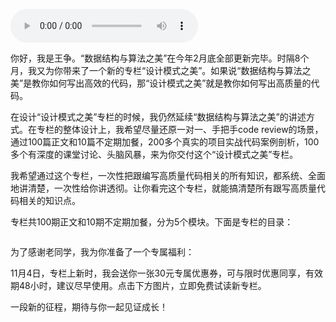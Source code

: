<audio title="第2季回归 _ 这一次，我们一起拿下设计模式！" src="https://static001.geekbang.org/resource/audio/e9/0b/e9df6359a7a7efd1b777013270aa4e0b.mp3" controls="controls"></audio> 
<p>你好，我是王争。“数据结构与算法之美”在今年2月底全部更新完毕。时隔8个月，我又为你带来了一个新的专栏“设计模式之美”。如果说“数据结构与算法之美”是教你如何写出高效的代码，那“设计模式之美”就是教你如何写出高质量的代码。</p><p>在设计“设计模式之美”专栏的时候，我仍然延续“数据结构与算法之美”的讲述方式。在专栏的整体设计上，我希望尽量还原一对一、手把手code review的场景，通过100篇正文和10篇不定期加餐，200多个真实的项目实战代码案例剖析，100多个有深度的课堂讨论、头脑风暴，来为你交付这个“设计模式之美”专栏。</p><p>我希望通过这个专栏，一次性把跟编写高质量代码相关的所有知识，都系统、全面地讲清楚，一次性给你讲透彻。让你看完这个专栏，就能搞清楚所有跟写高质量代码相关的知识点。</p><p>专栏共100期正文和10期不定期加餐，分为5个模块。下面是专栏的目录：</p><p><img src="https://static001.geekbang.org/resource/image/07/20/0731fd3ef440090a9b956fa69dda7920.jpg" alt=""></p><p>为了感谢老同学，我为你准备了一个专属福利：</p><p><span class="orange">11月4日，专栏上新时，我会送你一张30元专属优惠券，可与限时优惠同享，有效期48小时，建议尽早使用。点击下方图片，立即免费试读新专栏。</span></p><p>一段新的征程，期待与你一起见证成长！</p><p><a href="https://time.geekbang.org/column/intro/250?utm_term=zeusDAAF2&amp;utm_source=app&amp;utm_medium=geektime&amp;utm_campaign=250-presell&amp;utm_content=suanfazhuanlan1104"><img src="https://static001.geekbang.org/resource/image/5f/85/5f66fbdad7931304442e6815dc4b9c85.jpg" alt=""></a></p><!-- [[[read_end]]] -->